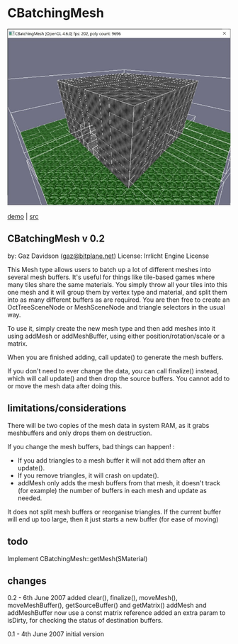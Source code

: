 # CBatchingMesh

![screenshot](batcher.jpg)

[demo](CBatchingMesh.zip) |
[src](https://sourceforge.net/p/irrext/code/HEAD/tree/trunk/extensions/scene/IMesh/CBatchingMesh)

## CBatchingMesh v 0.2

by: Gaz Davidson (gaz@bitplane.net)
License: Irrlicht Engine License

This Mesh type allows users to batch up a lot of different meshes into several mesh buffers.
It's useful for things like tile-based games where many tiles share the same materials.
You simply throw all your tiles into this one mesh and it will group them by vertex
type and material, and split them into as many different buffers as are required. You are then
free to create an OctTreeSceneNode or MeshSceneNode and triangle selectors in the usual way.

To use it, simply create the new mesh type and then add meshes into it using addMesh or
addMeshBuffer, using either position/rotation/scale or a matrix.

When you are finished adding, call update() to generate the mesh buffers.

If you don't need to ever change the data, you can call finalize() instead, which will call
update() and then drop the source buffers. You cannot add to or move the mesh data after
doing this.


limitations/considerations
--------------------------

There will be two copies of the mesh data in system RAM, as it grabs meshbuffers and only
drops them on destruction.

If you change the mesh buffers, bad things can happen! :
 - If you add triangles to a mesh buffer it will not add them after an update().
 - If you remove triangles, it will crash on update().
 - addMesh only adds the mesh buffers from that mesh, it doesn't track (for example) the number
   of buffers in each mesh and update as needed.

It does not split mesh buffers or reorganise triangles. If the current buffer will end up too
large, then it just starts a new buffer (for ease of moving)

todo
----

Implement CBatchingMesh::getMesh(SMaterial)

changes
-------
0.2 - 6th June 2007
added clear(), finalize(), moveMesh(), moveMeshBuffer(), getSourceBuffer() and getMatrix()
addMesh and addMeshBuffer now use a const matrix reference
added an extra param to isDirty, for checking the status of destination buffers.

0.1 - 4th June 2007
initial version
